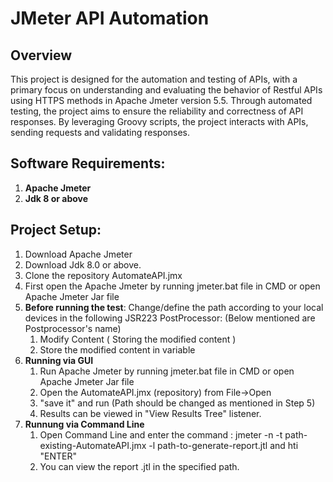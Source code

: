 # JMeter API Automation 

## Overview
This project is designed for the automation and testing of APIs, with a primary focus on understanding and evaluating the behavior of Restful APIs using HTTPS methods in Apache Jmeter version 5.5. Through automated testing, the project aims to ensure the reliability and correctness of API responses. By leveraging Groovy scripts, the project interacts with APIs, sending requests and validating responses.

## Software Requirements:
1. **Apache Jmeter**
2. **Jdk 8 or above**

## Project Setup:
1. Download Apache Jmeter 
2. Download Jdk 8.0 or above.
3. Clone the repository AutomateAPI.jmx
4. First open the Apache Jmeter by running jmeter.bat file in CMD or open Apache Jmeter Jar file
5. **Before running the test**: Change/define the path according to your local devices in the following JSR223 PostProcessor: (Below mentioned are Postprocessor's name)
     1. Modify Content ( Storing the modified content )
     2. Store the modified content in variable
7. **Running via GUI**
     1. Run Apache Jmeter by running jmeter.bat file in CMD or open Apache Jmeter Jar file
     2. Open the AutomateAPI.jmx (repository) from File->Open
     3. "save it" and run (Path should be changed as mentioned in Step 5)
     4. Results can be viewed in "View Results Tree" listener.
9. **Runnung via Command Line**
    1. Open Command Line and enter the command : jmeter -n -t path-existing-AutomateAPI.jmx -l path-to-generate-report.jtl and hti "ENTER"
    2. You can view the report .jtl in the specified path.




